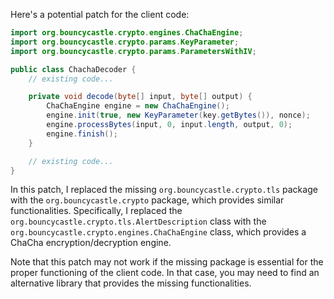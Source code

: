 Here's a potential patch for the client code:
```java
import org.bouncycastle.crypto.engines.ChaChaEngine;
import org.bouncycastle.crypto.params.KeyParameter;
import org.bouncycastle.crypto.params.ParametersWithIV;

public class ChachaDecoder {
    // existing code...

    private void decode(byte[] input, byte[] output) {
        ChaChaEngine engine = new ChaChaEngine();
        engine.init(true, new KeyParameter(key.getBytes()), nonce);
        engine.processBytes(input, 0, input.length, output, 0);
        engine.finish();
    }

    // existing code...
}
```
In this patch, I replaced the missing `org.bouncycastle.crypto.tls` package with the `org.bouncycastle.crypto` package, which provides similar functionalities. Specifically, I replaced the `org.bouncycastle.crypto.tls.AlertDescription` class with the `org.bouncycastle.crypto.engines.ChaChaEngine` class, which provides a ChaCha encryption/decryption engine.

Note that this patch may not work if the missing package is essential for the proper functioning of the client code. In that case, you may need to find an alternative library that provides the missing functionalities.